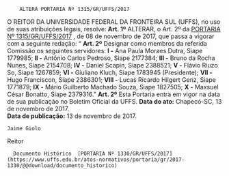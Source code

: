         ALTERA PORTARIA Nº 1315/GR/UFFS/2017  

 O REITOR DA UNIVERSIDADE FEDERAL DA FRONTEIRA SUL (UFFS), no uso de suas atribuições legais, resolve:   **Art. 1º** ALTERAR, o Art. 2º da [PORTARIA Nº 1315/GR/UFFS/2017](https://www.uffs.edu.br/atos-normativos/portaria/gr/2017-1315)  , de 08 de novembro de 2017, que passa a vigorar com a seguinte redação: “ **Art. 2º** Designar como membros da referida Comissão os seguintes servidores: **I -** Ana Paula Moraes Dutra, Siape 1779985; **II -** Antônio Carlos Pedroso, Siape 2177384; **III -** Bruno da Rocha Nunes, Siape 2154708; **IV -** Daniel Scapin, Siape 2388521; **V -** Flávio Riuzo So, Siape 1267859; **VI -** Giuliano Kluch, Siape 1783945 (Presidente); **VII -** Hugo Franciscon, Siape 2386301; **VIII -** Lucas Ricardo Hilgert Genz, Siape 1771879; **IX -** Mário Guilberto Machado Souza, Siape 1827505; **X -** Maxsuel César Bonatto, Siape 2379316."   **Art. 2º** Esta Portaria entra em vigor na data de sua publicação no Boletim Oficial da UFFS.      **Data do ato:** Chapecó-SC, 13 de novembro de 2017.   
 **Data de publicação:**  13 de novembro de 2017. 

    Jaime Giolo   
 Reitor 

      Documento Histórico  [PORTARIA Nº 1330/GR/UFFS/2017](https://www.uffs.edu.br/atos-normativos/portaria/gr/2017-1330/@@download/documento_historico)     
      